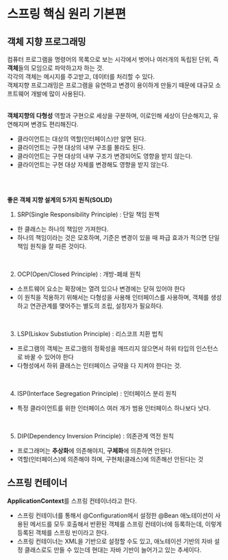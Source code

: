 # 스프링 핵심 원리 기본편

## 객체 지향 프로그래밍
컴퓨터 프로그램을 명령어의 목록으로 보는 시각에서 벗어나 여러개의 독립된 단위, 즉 **객체**들의 모임으로 파악하고자 하는 것.<br/>
각각의 객체는 메시지를 주고받고, 데이터를 처리할 수 있다. <br/>
객체지향 프로그래밍은 프로그램을 유연하고 변경이 용이하게 만들기 때문에 대규모 소프트웨어 개발에 많이 사용된다.
<br/>
<br/>

**객체지향의 다형성**
역할과 구현으로 세상을 구분하며, 이로인해 세상이 단순해지고, 유연해지며 변경도 편리해진다. <br/>
- 클라이언트는 대상의 역할(인터페이스)만 알면 된다.
- 클라이언트는 구현 대상의 내부 구조를 몰라도 된다.
- 클라이언트는 구현 대상의 내부 구조가 변경되어도 영향을 받지 않는다.
- 클라이언트는 구현 대상 자체를 변경해도 영향을 받지 않는다.
<br/>
<br/>

**좋은 객체 지향 설계의 5가지 원칙(SOLID)**
1. SRP(Single Responsibility Principle) : 단일 책임 원책
- 한 클래스는 하나의 책임만 가져한다.
- 하나의 책임이라는 것은 모호하며, 기준은 변경이 있을 때 파급 효과가 적으면 단일 책임 원칙을 잘 따른 것이다.
<br/>

2. OCP(Open/Closed Principle) : 개방-폐쇄 원칙
- 소프트웨어 요소는 확장에는 열려 있으나 변경에는 닫혀 있어야 한다
- 이 원칙을 적용하기 위해서는 다형성을 사용해 인터페이스를 사용하며, 객체를 생성하고 연관관계를 맺어주는 별도의 조립, 설정자가 필요하다.
<br/>

3. LSP(Liskov Substiution Principle) : 리스코프 치환 법칙
- 프로그램의 객체는 프로그램의 정확성을 깨뜨리지 않으면서 하위 타입의 인스턴스로 바꿀 수 있어야 한다
- 다형성에서 하위 클래스는 인터페이스 규약을 다 지켜야 한다는 것.
<br/>

4. ISP(Interface Segregation Principle) : 인터페이스 분리 원칙
- 특정 클라이언트를 위한 인터페이스 여러 개가 범용 인터페이스 하나보다 낫다.
<br/>

5. DIP(Dependency Inversion Principle) : 의존관계 역전 원칙
- 프로그래머는 **추상화**에 의존해야지, **구체화**에 의존하면 안된다.
- 역할(인터페이스)에 의존해야 하며, 구현체(클래스)에 의존해선 안된다는 것

## 스프링 컨테이너
**ApplicationContext**를 스프링 컨테이너라고 한다.
- 스프링 컨테이너를 통해서 @Configuration에서 설정한 @Bean 애노테이션이 사용된 메서드를 모두 호출해서 반환된 객체를 스프링 컨테이너에 등록하는데, 이렇게 등록된 객체를 스프링 빈이라고 한다. <br/>
- 스프링 컨테이너는 XML을 기반으로 설정할 수도 있고, 애노테이션 기반의 자바 설정 클래스로도 만들 수 있는데 현대는 자바 기반이 늘어가고 있는 추세이다.
